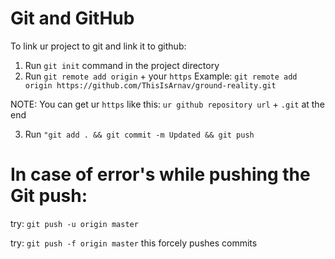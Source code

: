 # Git and GitHub

To link ur project to git and link it to github:
1) Run ``git init`` command in the project directory
2) Run ``git remote add origin`` + your ``https`` Example: ``git remote add origin https://github.com/ThisIsArnav/ground-reality.git``
  
  NOTE: You can get ur ``https`` like this: ``ur github repository url`` + ``.git`` at the end
  
 3) Run ``"git add . && git commit -m Updated && git push``
 
# In case of error's while pushing the Git push:

try: ``git push -u origin master``


try: ``git push -f origin master`` this forcely pushes commits
